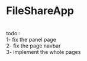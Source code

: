 # FileShareApp
<br>
todo::
<br>
1- fix the panel page <br>
2- fix the page navbar<br>
3- implement the whole pages<br> 
 
 

